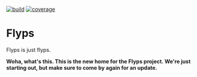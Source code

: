 [![build][build-badge]][build-url]
[![coverage][coverage-badge]][coverage-url]

Flyps
=====

Flyps is just flyps.

**Woha, what's this. This is the new home for the Flyps project. We're just
starting out, but make sure to come by again for an update.**

[build-badge]: https://travis-ci.org/Contargo/flyps.svg?branch=master
[build-url]: https://travis-ci.org/Contargo/flyps
[coverage-badge]: https://coveralls.io/repos/github/Contargo/flyps/badge.svg?branch=master
[coverage-url]: https://coveralls.io/github/Contargo/flyps?branch=master
